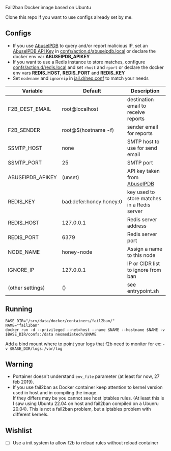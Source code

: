 Fail2ban Docker image based on Ubuntu  

Clone this repo if you want to use configs already set by me.

## Configs
- If you use [AbuseIPDB](https://www.abuseipdb.com) to query and/or report malicious IP, set an [AbuseIPDB API Key](https://www.abuseipdb.com/account/api) in [confs/action.d/abuseipdb.local](confs/action.d/abuseipdb.local) or declare the docker env var __ABUSEIPDB_APIKEY__
- If you want to use a Redis instance to store matches, configure [confs/action.d/redis.local](confs/action.d/redis.local) and set `rhost` and `rport` or declare the docker env vars __REDIS_HOST__, __REDIS_PORT__ and __REDIS_KEY__ 
- Set `nodename` and `ignoreip` in [jail.d/neo.conf](jail.d/neo.conf) to match your needs  

| Variable | Default | Description |
| -------- | ------- | ----------- |
| F2B_DEST_EMAIL | root@localhost | destination email to receive reports |
| F2B_SENDER | root@$(hostname -f) | sender email for reports |
| SSMTP_HOST | none | SMTP host to use for send email |
| SSMTP_PORT | 25| SMTP port |
| ABUSEIPDB_APIKEY | (unset) | API key taken from [AbuseIPDB](https://www.abuseipdb.com) |
| REDIS_KEY | bad:defer:honey:honey:0 | key used to store matches in a Redis server |
| REDIS_HOST | 127.0.0.1 | Redis server address |
| REDIS_PORT | 6379 | Redis server port |
| NODE_NAME | honey-node | Assign a name to this node |
| IGNORE_IP | 127.0.0.1 | IP or CIDR list to ignore from ban |
| (other settings) | () | see entrypoint.sh |   

## Running
```
BASE_DIR="/srv/data/docker/containers/fail2ban/"
NAME="fail2ban"
docker run -d --privileged --net=host --name $NAME --hostname $NAME -v $BASE_DIR/confs:/data neomediatech/$NAME
```
Add a bind mount where to point your logs that f2b need to monitor for ex:
`-v $BASE_DIR/logs:/var/log`

## Warning
- Portainer doesn't understand `env_file` parameter (at least for now, 27 feb 2019).
- If you use fail2ban as Docker container keep attention to kernel version used in host and in compiling the image.  
  If they differs may be you cannot see host iptables rules. (At least this is I saw using Ubuntu 22.04 on host and fail2ban compiled on a Ubunru 20.04). This is not a fail2ban problem, but a iptables problem with different kernels.

## Wishlist
- [ ] Use a init system to allow f2b to reload rules without reload container
